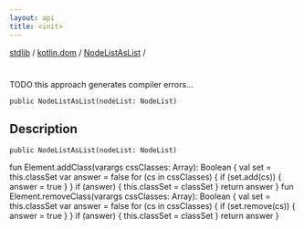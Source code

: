 ```yaml
---
layout: api
title: <init>
---
```

[stdlib](../../index.html) / [kotlin.dom](../index.html) / [NodeListAsList](index.html) / [<init>](_init_.html)

# <init>
TODO this approach generates compiler errors...
```
public NodeListAsList(nodeList: NodeList)
```
## Description
```
public NodeListAsList(nodeList: NodeList)
```
fun Element.addClass(varargs cssClasses: Array<String>): Boolean {
val set = this.classSet
var answer = false
for (cs in cssClasses) {
if (set.add(cs)) {
answer = true
}
}
if (answer) {
this.classSet = classSet
}
return answer
}
fun Element.removeClass(varargs cssClasses: Array<String>): Boolean {
val set = this.classSet
var answer = false
for (cs in cssClasses) {
if (set.remove(cs)) {
answer = true
}
}
if (answer) {
this.classSet = classSet
}
return answer
}

